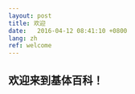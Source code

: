 ```yaml
---
layout: post
title: 欢迎 
date:   2016-04-12 08:41:10 +0800
lang: zh
ref: welcome
---
```


## 欢迎来到基体百科！